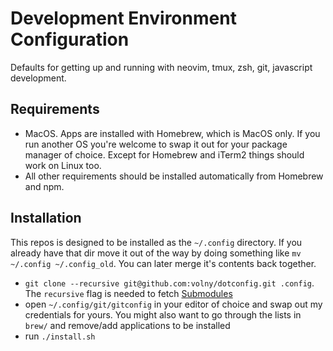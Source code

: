 # Development Environment Configuration

Defaults for getting up and running with neovim, tmux, zsh, git, javascript development.

## Requirements

- MacOS. Apps are installed with Homebrew, which is MacOS only. If you run another OS you're welcome to swap it out for your package manager of choice. Except for Homebrew and iTerm2 things should work on Linux too.
- All other requirements should be installed automatically from Homebrew and npm.

## Installation

This repos is designed to be installed as the `~/.config` directory. If you already have that dir move it out of the way by doing something like `mv ~/.config ~/.config_old`. You can later merge it's contents back together.
- `git clone --recursive git@github.com:volny/dotconfig.git .config`. The `recursive` flag is needed to fetch [Submodules](https://git-scm.com/book/en/v2/Git-Tools-Submodules)
- open `~/.config/git/gitconfig` in your editor of choice and swap out my credentials for yours. You might also want to go through the lists in `brew/` and remove/add applications to be installed
- run `./install.sh`
